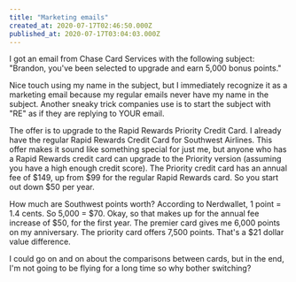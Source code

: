 ```yaml
---
title: "Marketing emails"
created_at: 2020-07-17T02:46:50.000Z
published_at: 2020-07-17T03:04:03.000Z
---
```

I got an email from Chase Card Services with the following subject: "Brandon, you've been selected to upgrade and earn 5,000 bonus points."

Nice touch using my name in the subject, but I immediately recognize it as a marketing email because my regular emails never have my name in the subject. Another sneaky trick companies use is to start the subject with "RE" as if they are replying to YOUR email.

The offer is to upgrade to the Rapid Rewards Priority Credit Card. I already have the regular Rapid Rewards Credit Card for Southwest Airlines. This offer makes it sound like something special for just me, but anyone who has a Rapid Rewards credit card can upgrade to the Priority version (assuming you have a high enough credit score). The Priority credit card has an annual fee of $149, up from $99 for the regular Rapid Rewards card. So you start out down $50 per year.

How much are Southwest points worth? According to Nerdwallet, 1 point = 1.4 cents. So 5,000 = $70. Okay, so that makes up for the annual fee increase of $50, for the first year. The premier card gives me 6,000 points on my anniversary. The priority card offers 7,500 points. That's a $21 dollar value difference.

I could go on and on about the comparisons between cards, but in the end, I'm not going to be flying for a long time so why bother switching?
